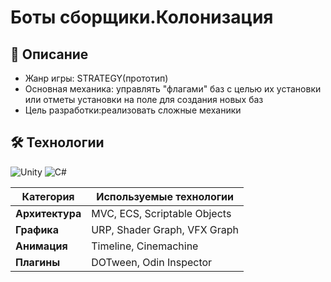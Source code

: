 # Боты сборщики.Колонизация 

## 📌 Описание
- Жанр игры: STRATEGY(прототип)
- Основная механика: управлять "флагами" баз с целью их установки или отметы установки на поле для создания новых баз
- Цель разработки:реализовать сложные механики

## 🛠 Технологии
![Unity](https://img.shields.io/badge/Unity-2021.3+-black?logo=unity)
![C#](https://img.shields.io/badge/C%23-8.0+-239120?logo=c-sharp)

| Категория       | Используемые технологии           |
|----------------|----------------------------------|
| **Архитектура** | MVC, ECS, Scriptable Objects     |
| **Графика**    | URP, Shader Graph, VFX Graph     |
| **Анимация**   | Timeline, Cinemachine            |
| **Плагины**    | DOTween, Odin Inspector          |
